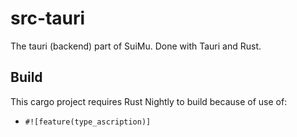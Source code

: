 # src-tauri

The tauri (backend) part of SuiMu. Done with Tauri and Rust.

## Build

This cargo project requires Rust Nightly to build because of use of:
* `#![feature(type_ascription)]`